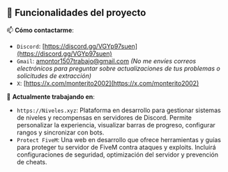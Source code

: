 ## :hammer: Funcionalidades del proyecto  

📫 **Cómo contactarme**:  
- `Discord`: [https://discord.gg/VGYp97suen](https://discord.gg/VGYp97suen)  
- `Gmail`: amontor1507trabajo@gmail.com *(No me envíes correos electrónicos para preguntar sobre actualizaciones de tus problemas o solicitudes de extracción)*  
- `X`: [https://x.com/monterito2002](https://x.com/monterito2002)
  

👷 **Actualmente trabajando en**:  
- `https://Niveles.xyz`: Plataforma en desarrollo para gestionar sistemas de niveles y recompensas en servidores de Discord. Permite personalizar la experiencia, visualizar barras de progreso, configurar rangos y sincronizar con bots.  
- `Protect FiveM`: Una web en desarrollo que ofrece herramientas y guías para proteger tu servidor de FiveM contra ataques y exploits. Incluirá configuraciones de seguridad, optimización del servidor y prevención de cheats.
